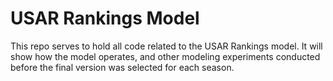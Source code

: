 # USAR Rankings Model

This repo serves to hold all code related to the USAR Rankings model. It will show how the model operates, and other modeling experiments conducted before the final version was selected for each season.

